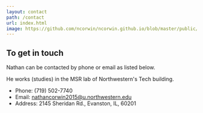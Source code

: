 ```yaml
---
layout: contact
path: /contact
url: index.html
image: https://github.com/ncorwin/ncorwin.github.io/blob/master/public/images/0827151956a.jpg
---
```


## To get in touch
Nathan can be contacted by phone or email as listed below. 

He works (studies) in the MSR lab of Northwestern's Tech building. 

* Phone: (719) 502-7740
* Email: nathancorwin2015@u.northwestern.edu
* Address: 2145 Sheridan Rd., Evanston, IL, 60201

